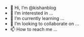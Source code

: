 - 👋 Hi, I’m @kishanblog
- 👀 I’m interested in ...
- 🌱 I’m currently learning ...
- 💞️ I’m looking to collaborate on ...
- 📫 How to reach me ...

<!---
kishanblog/kishanblog is a ✨ special ✨ repository because its `README.md` (this file) appears on your GitHub profile.
You can click the Preview link to take a look at your changes.
--->
